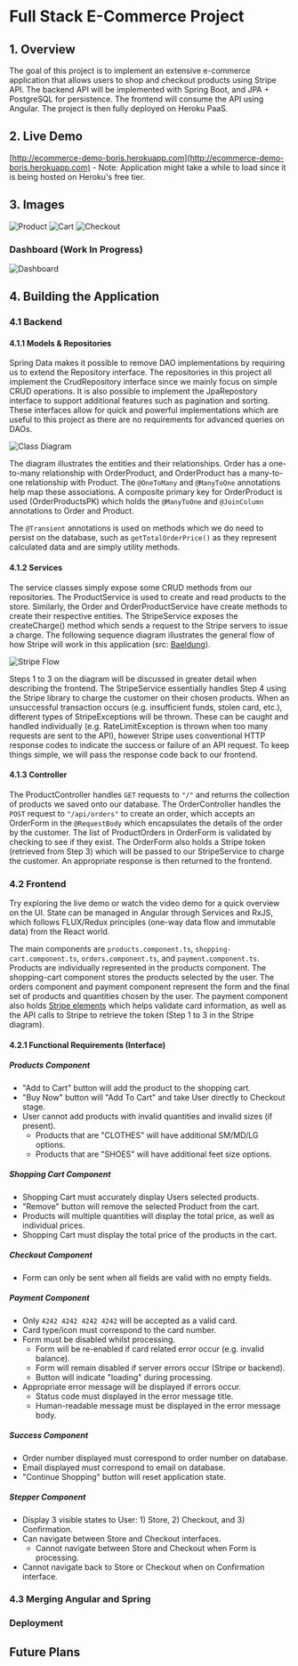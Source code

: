 # Full Stack E-Commerce Project
## 1. Overview
The goal of this project is to implement an extensive e-commerce application that allows users to shop and checkout products using Stripe API. The backend API will be implemented with Spring Boot, and JPA + PostgreSQL for persistence. The frontend will consume the API using Angular. The project is then fully deployed on Heroku PaaS.
## 2. Live Demo
[http://ecommerce-demo-boris.herokuapp.com](http://ecommerce-demo-boris.herokuapp.com) - Note: Application might take a while to load since it is being hosted on Heroku's free tier.

## 3. Images
![Product](https://i.imgur.com/LmYt5eA.png)
![Cart](https://i.imgur.com/vTckAkU.png)
![Checkout](https://i.imgur.com/JXJtInl.png)

### Dashboard (Work In Progress)

![Dashboard](https://i.imgur.com/CFUgcCe.png)

## 4. Building the Application

### 4.1 Backend

#### 4.1.1 Models & Repositories
Spring Data makes it possible to remove DAO implementations by requiring us to extend the Repository interface. The repositories in this project all implement the CrudRepository interface since we mainly focus on simple CRUD operations. It is also possible to implement the JpaRepostory interface to support additional features such as pagination and sorting. These interfaces allow for quick and powerful implementations which are useful to this project as there are no requirements for advanced queries on DAOs.

![Class Diagram](https://i.imgur.com/194wKFw.png)

The diagram illustrates the entities and their relationships. Order has a one-to-many relationship with OrderProduct, and OrderProduct has a many-to-one relationship with Product. The `@OneToMany` and `@ManyToOne` annotations help map these associations. A composite primary key for OrderProduct is used (OrderProductsPK) which holds the `@ManyToOne` and `@JoinColumn` annotations to Order and Product.

The `@Transient` annotations is used on methods which we do need to persist on the database, such as `getTotalOrderPrice()` as they represent calculated data and are simply utility methods.

#### 4.1.2 Services

The service classes simply expose some CRUD methods from our repositories. The ProductService is used to create and read products to the store. Similarly, the Order and OrderProductService have create methods to create their respective entities. The StripeService exposes the createCharge() method which sends a request to the Stripe servers to issue a charge. The following sequence diagram illustrates the general flow of how Stripe will work in this application (src: [Baeldung](https://www.baeldung.com/java-stripe-api)).

![Stripe Flow](https://i.imgur.com/PgNmgLO.png)

Steps 1 to 3 on the diagram will be discussed in greater detail when describing the frontend. The StripeService essentially handles Step 4 using the Stripe library to charge the customer on their chosen products. When an unsuccessful transaction occurs (e.g. insufficient funds, stolen card, etc.), different types of StripeExceptions will be thrown. These can be caught and handled individually (e.g. RateLimitException is thrown when too many requests are sent to the API), however Stripe uses conventional HTTP response codes to indicate the success or failure of an API request. To keep things simple, we will pass the response code back to our frontend.

#### 4.1.3 Controller

The ProductController handles `GET` requests to `"/"` and returns the collection of products we saved onto our database. The OrderController handles the `POST` request to `"/api/orders"` to create an order, which accepts an OrderForm in the `@RequestBody` which encapsulates the details of the order by the customer. The list of ProductOrders in OrderForm is validated by checking to see if they exist. The OrderForm also holds a Stripe token (retrieved from Step 3) which will be passed to our StripeService to charge the customer. An appropriate response is then returned to the frontend.

### 4.2 Frontend

Try exploring the live demo or watch the video demo for a quick overview on the UI. State can be managed in Angular through Services and RxJS, which follows FLUX/Redux principles (one-way data flow and immutable data) from the React world. 

The main components are `products.component.ts`, `shopping-cart.component.ts`, `orders.component.ts`, and `payment.component.ts`. Products are individually represented in the products component. The shopping-cart component stores the products selected by the user. The orders component and payment component represent the form and the final set of products and quantities chosen by the user. The payment component also holds [Stripe elements](https://stripe.com/docs/stripe-js/elements/quickstart) which helps validate card information, as well as the API calls to Stripe to retrieve the token (Step 1 to 3 in the Stripe diagram).

#### 4.2.1 Functional Requirements (Interface)

##### Products Component
- "Add to Cart" button will add the product to the shopping cart.
- "Buy Now" button will "Add To Cart" and take User directly to Checkout stage.
- User cannot add products with invalid quantities and invalid sizes (if present).
	- Products that are "CLOTHES" will have additional SM/MD/LG options.
	- Products that are "SHOES" will have additional feet size options.

##### Shopping Cart Component
- Shopping Cart must accurately display Users selected products.
- "Remove" button will remove the selected Product from the cart.
- Products will multiple quantities will display the total price, as well as individual prices.
- Shopping Cart must display the total price of the products in the cart.

##### Checkout Component
- Form can only be sent when all fields are valid with no empty fields.

##### Payment Component
- Only `4242 4242 4242 4242` will be accepted as a valid card.
- Card type/icon must correspond to the card number.
- Form must be disabled whilst processing.
	- Form will be re-enabled if card related error occur (e.g. invalid balance).
	- Form will remain disabled if server errors occur (Stripe or backend).
	- Button will indicate "loading" during processing.
- Appropriate error message will be displayed if errors occur.
	- Status code must displayed in the error message title.
	- Human-readable message must be displayed in the error message body.

##### Success Component
- Order number displayed must correspond to order number on database.
- Email displayed must correspond to email on database.
- "Continue Shopping" button will reset application state.

##### Stepper Component
- Display 3 visible states to User: 1) Store, 2) Checkout, and 3) Confirmation.
- Can navigate between Store and Checkout interfaces.
	- Cannot navigate between Store and Checkout when Form is processing.
- Cannot navigate back to Store or Checkout when on Confirmation interface.

### 4.3 Merging Angular and Spring


### Deployment

## Future Plans
